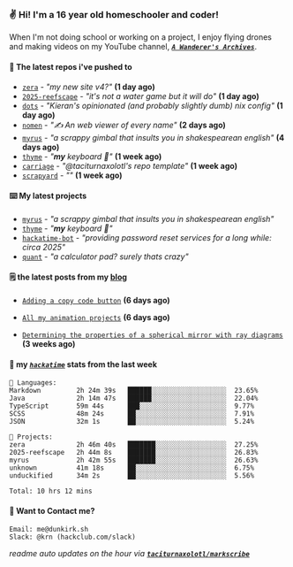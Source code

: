 ### ✌️ Hi! I'm a 16 year old homeschooler and coder!

When I'm not doing school or working on a project, I enjoy flying drones and making videos on my YouTube channel, [**_`A Wanderer's Archives`_**](https://youtube.com/@wanderer.archives).

#### 👷 The latest repos i've pushed to

- [`zera`](https://github.com/taciturnaxolotl/zera) - _"my new site v4?"_ **(1 day ago)**
- [`2025-reefscape`](https://github.com/df1317/2025-reefscape) - _"it's not a water game but it will do"_ **(1 day ago)**
- [`dots`](https://github.com/taciturnaxolotl/dots) - _"Kieran's opinionated (and probably slightly dumb) nix config"_ **(1 day ago)**
- [`nomen`](https://github.com/aramshiva/nomen) - _"✍️ An web viewer of every name"_ **(2 days ago)**
- [`myrus`](https://github.com/taciturnaxolotl/myrus) - _"a scrappy gimbal that insults you in shakespearean english"_ **(4 days ago)**
- [`thyme`](https://github.com/taciturnaxolotl/thyme) - _"**my** keyboard 🫶"_ **(1 week ago)**
- [`carriage`](https://github.com/taciturnaxolotl/carriage) - _"@taciturnaxolotl's repo template"_ **(1 week ago)**
- [`scrapyard`](https://github.com/hackclub/scrapyard) - _""_ **(1 week ago)**

#### ⌨️ My latest projects

- [`myrus`](https://github.com/taciturnaxolotl/myrus) - _"a scrappy gimbal that insults you in shakespearean english"_
- [`thyme`](https://github.com/taciturnaxolotl/thyme) - _"**my** keyboard 🫶"_
- [`hackatime-bot`](https://github.com/taciturnaxolotl/hackatime-bot) - _"providing password reset services for a long while: circa 2025"_
- [`quant`](https://github.com/taciturnaxolotl/quant) - _"a calculator pad? surely thats crazy"_

#### 🗒️ the latest posts from my [blog](https://dunkirk.sh)

- [`Adding a copy code button`](https://dunkirk.sh/blog/adding-a-copy-button/) **(6 days ago)**

- [`All my animation projects`](https://dunkirk.sh/blog/my-animations/) **(6 days ago)**

- [`Determining the properties of a spherical mirror with ray diagrams`](https://dunkirk.sh/blog/spherical-ray-diagrams/) **(3 weeks ago)**



#### 📡 my [_`hackatime`_](https://waka.hackclub.com) stats from the last week

```text
💾 Languages:
Markdown         2h 24m 39s   ██████░░░░░░░░░░░░░░░░░░░  23.65%
Java             2h 14m 47s   ██████░░░░░░░░░░░░░░░░░░░  22.04%
TypeScript       59m 44s      ███░░░░░░░░░░░░░░░░░░░░░░  9.77%
SCSS             48m 24s      ██░░░░░░░░░░░░░░░░░░░░░░░  7.91%
JSON             32m 1s       ██░░░░░░░░░░░░░░░░░░░░░░░  5.24%

💼 Projects:
zera             2h 46m 40s   ███████░░░░░░░░░░░░░░░░░░  27.25%
2025-reefscape   2h 44m 8s    ███████░░░░░░░░░░░░░░░░░░  26.83%
myrus            2h 42m 55s   ███████░░░░░░░░░░░░░░░░░░  26.63%
unknown          41m 18s      ██░░░░░░░░░░░░░░░░░░░░░░░  6.75%
unduckified      34m 2s       ██░░░░░░░░░░░░░░░░░░░░░░░  5.56%

Total: 10 hrs 12 mins
```

#### 📮 Want to Contact me?

```text
Email: me@dunkirk.sh
Slack: @krn (hackclub.com/slack)
```

_readme auto updates on the hour via [**`taciturnaxolotl/markscribe`**](https://github.com/taciturnaxolotl/markscribe)_
